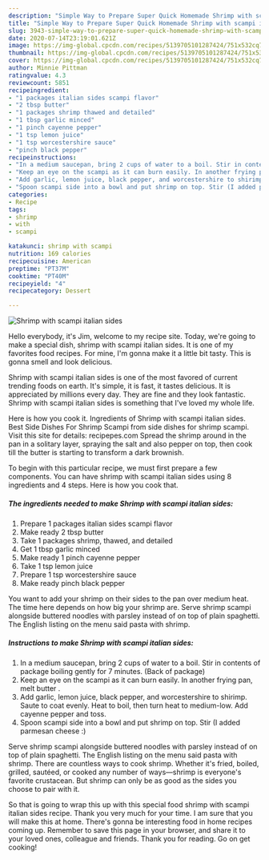 ```yaml
---
description: "Simple Way to Prepare Super Quick Homemade Shrimp with scampi italian sides"
title: "Simple Way to Prepare Super Quick Homemade Shrimp with scampi italian sides"
slug: 3943-simple-way-to-prepare-super-quick-homemade-shrimp-with-scampi-italian-sides
date: 2020-07-14T23:19:01.621Z
image: https://img-global.cpcdn.com/recipes/5139705101287424/751x532cq70/shrimp-with-scampi-italian-sides-recipe-main-photo.jpg
thumbnail: https://img-global.cpcdn.com/recipes/5139705101287424/751x532cq70/shrimp-with-scampi-italian-sides-recipe-main-photo.jpg
cover: https://img-global.cpcdn.com/recipes/5139705101287424/751x532cq70/shrimp-with-scampi-italian-sides-recipe-main-photo.jpg
author: Minnie Pittman
ratingvalue: 4.3
reviewcount: 5851
recipeingredient:
- "1 packages italian sides scampi flavor"
- "2 tbsp butter"
- "1 packages shrimp thawed and detailed"
- "1 tbsp garlic minced"
- "1 pinch cayenne pepper"
- "1 tsp lemon juice"
- "1 tsp worcestershire sauce"
- "pinch black pepper"
recipeinstructions:
- "In a medium saucepan, bring 2 cups of water to a boil. Stir in contents of package boiling gently for 7 minutes. (Back of package)"
- "Keep an eye on the scampi as it can burn easily. In another frying pan, melt butter ."
- "Add garlic, lemon juice, black pepper, and worcestershire to shirimp. Saute to coat evenly.  Heat to boil, then turn heat to medium-low. Add cayenne pepper and toss."
- "Spoon scampi side into a bowl and put shrimp on top. Stir (I added parmesan cheese :)"
categories:
- Recipe
tags:
- shrimp
- with
- scampi

katakunci: shrimp with scampi 
nutrition: 169 calories
recipecuisine: American
preptime: "PT37M"
cooktime: "PT40M"
recipeyield: "4"
recipecategory: Dessert

---
```



![Shrimp with scampi italian sides](https://img-global.cpcdn.com/recipes/5139705101287424/751x532cq70/shrimp-with-scampi-italian-sides-recipe-main-photo.jpg)

Hello everybody, it's Jim, welcome to my recipe site. Today, we're going to make a special dish, shrimp with scampi italian sides. It is one of my favorites food recipes. For mine, I'm gonna make it a little bit tasty. This is gonna smell and look delicious.

Shrimp with scampi italian sides is one of the most favored of current trending foods on earth. It's simple, it is fast, it tastes delicious. It is appreciated by millions every day. They are fine and they look fantastic. Shrimp with scampi italian sides is something that I've loved my whole life.

Here is how you cook it. Ingredients of Shrimp with scampi italian sides. Best Side Dishes For Shrimp Scampi from side dishes for shrimp scampi. Visit this site for details: recipepes.com Spread the shrimp around in the pan in a solitary layer, spraying the salt and also pepper on top, then cook till the butter is starting to transform a dark brownish.


To begin with this particular recipe, we must first prepare a few components. You can have shrimp with scampi italian sides using 8 ingredients and 4 steps. Here is how you cook that.

<!--inarticleads1-->

##### The ingredients needed to make Shrimp with scampi italian sides:

1. Prepare 1 packages italian sides scampi flavor
1. Make ready 2 tbsp butter
1. Take 1 packages shrimp, thawed, and detailed
1. Get 1 tbsp garlic minced
1. Make ready 1 pinch cayenne pepper
1. Take 1 tsp lemon juice
1. Prepare 1 tsp worcestershire sauce
1. Make ready pinch black pepper


You want to add your shrimp on their sides to the pan over medium heat. The time here depends on how big your shrimp are. Serve shrimp scampi alongside buttered noodles with parsley instead of on top of plain spaghetti. The English listing on the menu said pasta with shrimp. 

<!--inarticleads2-->

##### Instructions to make Shrimp with scampi italian sides:

1. In a medium saucepan, bring 2 cups of water to a boil. Stir in contents of package boiling gently for 7 minutes. (Back of package)
1. Keep an eye on the scampi as it can burn easily. In another frying pan, melt butter .
1. Add garlic, lemon juice, black pepper, and worcestershire to shirimp. Saute to coat evenly.  Heat to boil, then turn heat to medium-low. Add cayenne pepper and toss.
1. Spoon scampi side into a bowl and put shrimp on top. Stir (I added parmesan cheese :)


Serve shrimp scampi alongside buttered noodles with parsley instead of on top of plain spaghetti. The English listing on the menu said pasta with shrimp. There are countless ways to cook shrimp. Whether it&#39;s fried, boiled, grilled, sautéed, or cooked any number of ways—shrimp is everyone&#39;s favorite crustacean. But shrimp can only be as good as the sides you choose to pair with it. 

So that is going to wrap this up with this special food shrimp with scampi italian sides recipe. Thank you very much for your time. I am sure that you will make this at home. There's gonna be interesting food in home recipes coming up. Remember to save this page in your browser, and share it to your loved ones, colleague and friends. Thank you for reading. Go on get cooking!

